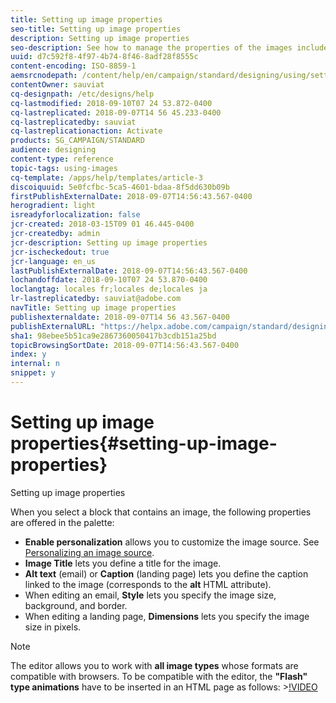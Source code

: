 ```yaml
---
title: Setting up image properties
seo-title: Setting up image properties
description: Setting up image properties
seo-description: See how to manage the properties of the images included in your content.
uuid: d7c592f8-4f97-4b74-8f46-8adf28f8555c
content-encoding: ISO-8859-1
aemsrcnodepath: /content/help/en/campaign/standard/designing/using/setting-up-image-properties
contentOwner: sauviat
cq-designpath: /etc/designs/help
cq-lastmodified: 2018-09-10T07 24 53.872-0400
cq-lastreplicated: 2018-09-07T14 56 45.233-0400
cq-lastreplicatedby: sauviat
cq-lastreplicationaction: Activate
products: SG_CAMPAIGN/STANDARD
audience: designing
content-type: reference
topic-tags: using-images
cq-template: /apps/help/templates/article-3
discoiquuid: 5e0fcfbc-5ca5-4601-bdaa-8f5dd630b09b
firstPublishExternalDate: 2018-09-07T14:56:43.567-0400
herogradient: light
isreadyforlocalization: false
jcr-created: 2018-03-15T09 01 46.445-0400
jcr-createdby: admin
jcr-description: Setting up image properties
jcr-ischeckedout: true
jcr-language: en_us
lastPublishExternalDate: 2018-09-07T14:56:43.567-0400
lochandoffdate: 2018-09-10T07 24 53.870-0400
loclangtag: locales fr;locales de;locales ja
lr-lastreplicatedby: sauviat@adobe.com
navTitle: Setting up image properties
publishexternaldate: 2018-09-07T14 56 43.567-0400
publishExternalURL: "https://helpx.adobe.com/campaign/standard/designing/using/setting-up-image-properties.html"
sha1: 98ebee5b51ca9e2867360050417b3cdb151a25bd
topicBrowsingSortDate: 2018-09-07T14:56:43.567-0400
index: y
internal: n
snippet: y
---
```


# Setting up image properties{#setting-up-image-properties}

Setting up image properties

When you select a block that contains an image, the following properties are offered in the palette:

* **Enable personalization** allows you to customize the image source. See [Personalizing an image source](../../designing/using/personalizing-an-image-source.md).
* **Image Title** lets you define a title for the image.
* **Alt text** (email) or **Caption** (landing page) lets you define the caption linked to the image (corresponds to the **alt** HTML attribute).
* When editing an email, **Style** lets you specify the image size, background, and border.
* When editing a landing page, **Dimensions** lets you specify the image size in pixels.

>[!NOTE]
>
>The editor allows you to work with **all image types** whose formats are compatible with browsers. To be compatible with the editor, the **"Flash" type animations** have to be inserted in an HTML page as follows: >[!VIDEO](https://vimeo.com/http://www.mydomain.com/flash/your_animation.swf)

